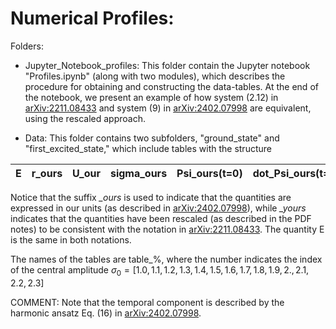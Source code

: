 # Numerical Profiles:

Folders:
- Jupyter_Notebook_profiles: This folder contain the Jupyter notebook "Profiles.ipynb" (along with two modules), which describes the procedure for obtaining and constructing the data-tables. At the end of the notebook, we present an example of how system (2.12) in [arXiv:2211.08433](https://arxiv.org/pdf/2211.08433.pdf) and system (9) in [arXiv:2402.07998](https://arxiv.org/pdf/2402.07998.pdf) are equivalent, using the rescaled approach. 

- Data: This folder contains two subfolders, "ground_state" and "first_excited_state," which include tables with the structure

| E | r_ours | U_our | sigma_ours |	Psi_ours(t=0) |	dot_Psi_ours(t=0) |	r_yours |	U_yours |	sigma_yours |	Psi_yours(t=0) |	dot_Psi_yours(t=0)|
| --- | --- | --- | --- | --- | --- | --- | --- | --- | --- | --- |

Notice that the suffix *_ours* is used to indicate that the quantities are expressed in our units (as described in [arXiv:2402.07998](https://arxiv.org/pdf/2402.07998.pdf)), while *_yours* indicates that the quantities have been rescaled (as described in the PDF notes) to be consistent with the notation in [arXiv:2211.08433](https://arxiv.org/pdf/2211.08433.pdf). The quantity E is the same in both notations.

The names of the tables are table_%, where the number indicates the index of the central amplitude $\sigma_0=[1.0, 1.1, 1.2, 1.3, 1.4, 1.5, 1.6, 1.7, 1.8, 1.9, 2. , 2.1, 2.2, 2.3]$

COMMENT: Note that the temporal component is described by the harmonic ansatz Eq. (16) in [arXiv:2402.07998](https://arxiv.org/pdf/2402.07998.pdf).
